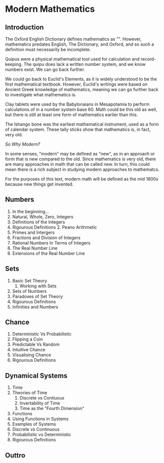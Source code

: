 # Modern Mathematics

## Introduction
   The Oxford English Dictionary defines mathematics as "". However, mathematics predates English, The Dictionary, and Oxford, and so such a definition must necessarily be incomplete.

   Quipus were a physical mathematical tool used for calculation and record-keeping. The quipu does lack a written number system, and we know numbers exist. We can go back further.

   We could go back to Euclid's Elements, as it is widely understood to be the first mathematical textbook. However, Euclid's writings were based on Ancient Greek knowledge of mathematics, meaning we can go further back to investigate what mathematics is.

   Clay tablets were used by the Babylonaians in Mesapotamia to perform calculations of in a number system base 60. Math could be this old as well, but there is still at least one form of mathematics earlier than this.

   The Ishango bone was the earliest mathematical instrument, used as a form of calendar system. These tally sticks show that mathematics is, in fact, very old.

   _So Why Modern?_ 

   In some senses, "modern" may be defined as "new", as in an approach or form that is new compared to the old. Since mathematics is very old, there are many approaches in math that can be called new. In turn, this could mean there is a rich subject in studying modern approaches to mathematcs. 

   For the purposes of this text, modern math will be defined as the mid 1800s because new things get invented.
   
## Numbers
1. In the beginning...
  1. Natural, Whole, Zero, Integers
3. Definitions of the Integers
4. Rigourous Definitions
    2. Peano Arithmetic
5. Primes and Intergers
6. Fractions and Division of Integers
7. Rational Numbers In Terms of Integers
8. The Real Number Line
9. Extensions of the Real Number Line
## Sets
1. Basic Set Theory
    1. Working with Sets
2. Sets of Numbers
3. Paradoxes of Set Theory
4. Rigourous Definitions
5. Infinities and Numbers
## Chance
1. Deterministic Vs Probabilistic
2. Flipping a Coin
3. Predictable Vs Random
4. Intuitive Chance
6. Visualising Chance
5. Rigourous Definitions
## Dynamical Systems
1. Time
2. Theories of Time
    1. Discrete vs Contiuous
    2. Invertability of Time
    3. Time as the "Fourth Dimension"
3. Functions
4. Using Functions in Systems
4. Examples of Systems
  4. Discrete vs Continuous
  5. Probabilistic vs Deterministic
5. Rigourous Definitions

## Outtro

